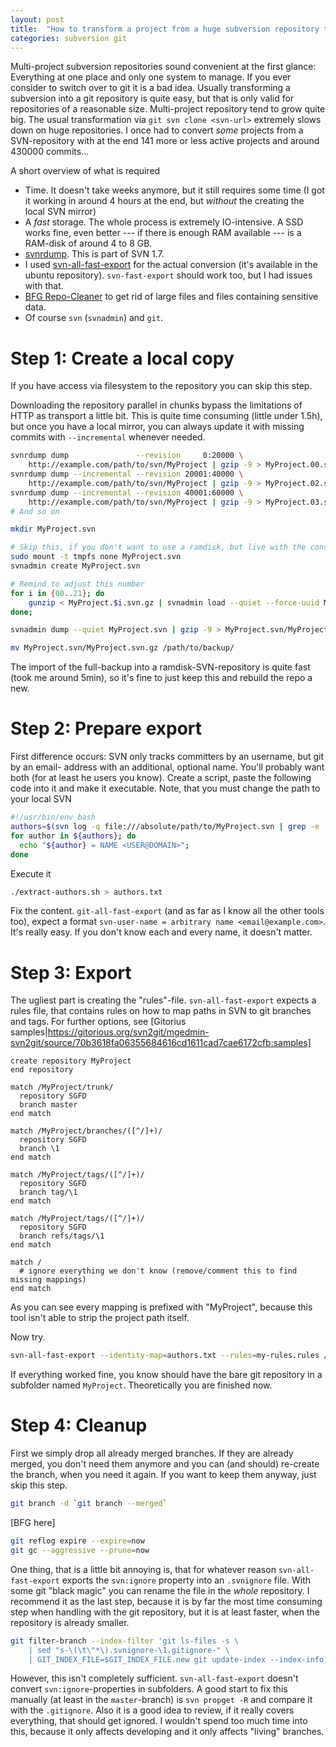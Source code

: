 ```yaml
---
layout: post
title:  "How to transform a project from a huge subversion repository to git"
categories: subversion git
---
```


Multi-project subversion repositories sound convenient at the first glance: Everything
at one place and only one system to manage. If you ever consider to switch over to git
it is a bad idea. Usually transforming a subversion into a git repository is quite easy,
but that is only valid for repositories of a reasonable size. Multi-project repository
tend to grow quite big. The usual transformation via `git svn clone <svn-url>` extremely
slows down on huge repositories. I once had to convert _some_ projects from a SVN-repository
with at the end 141 more or less active projects and around 430000 commits...

A short overview of what is required

* Time. It doesn't take weeks anymore, but it still requires some time (I got it working in
    around 4 hours at the end, but _without_ the creating the local SVN mirror)
* A _fast_ storage. The whole process is extremely IO-intensive. A SSD works fine, even better
    --- if there is enough RAM available --- is a RAM-disk of around 4 to 8 GB.
* [svnrdump](http://svnbook.red-bean.com/en/1.7/svn.ref.svnrdump.c.dump.html). This is part
    of SVN 1.7.
* I used [svn-all-fast-export](http://dev.man-online.org/man1/svn-all-fast-export/) for
    the actual conversion (it's available in the ubuntu repository). `svn-fast-export` should
    work too, but I had issues with that.
* [BFG Repo-Cleaner](http://rtyley.github.io/bfg-repo-cleaner/) to get rid of large files
    and files containing sensitive data.
* Of course `svn` (`svnadmin`) and `git`.


Step 1: Create a local copy
====
If you have access via filesystem to the repository you can skip this step.

Downloading the repository parallel in chunks bypass the limitations of HTTP as transport a little
bit. This is quite time consuming (little under 1.5h), but once you have a local mirror, you can
always update it with missing commits with `--incremental` whenever needed.

```bash
svnrdump dump               --revision     0:20000 \
    http://example.com/path/to/svn/MyProject | gzip -9 > MyProject.00.svn.gz
svnrdump dump --incremental --revision 20001:40000 \
    http://example.com/path/to/svn/MyProject | gzip -9 > MyProject.02.svn.gz
svnrdump dump --incremental --revision 40001:60000 \
    http://example.com/path/to/svn/MyProject | gzip -9 > MyProject.03.svn.gz
# And so on

mkdir MyProject.svn

# Skip this, if you don't want to use a ramdisk, but live with the consequences ...
sudo mount -t tmpfs none MyProject.svn
svnadmin create MyProject.svn

# Remind to adjust this number
for i in {00..21}; do
    gunzip < MyProject.$i.svn.gz | svnadmin load --quiet --force-uuid MyProject.svn;
done;

svnadmin dump --quiet MyProject.svn | gzip -9 > MyProject.svn/MyProject.svn.gz

mv MyProject.svn/MyProject.svn.gz /path/to/backup/
```

The import of the full-backup into a ramdisk-SVN-repository is quite fast (took me
around 5min), so it's fine to just keep this and rebuild the repo a new.


Step 2: Prepare export
===

First difference occurs: SVN only tracks committers by an username, but git by an email-
address with an additional, optional name. You'll probably want both (for at least he
users you know). Create a script, paste the following code into it and make it executable.
Note, that you must change the path to your local SVN

```bash
#!/usr/bin/env bash
authors=$(svn log -q file:///absolute/path/to/MyProject.svn | grep -e '^r' | awk 'BEGIN { FS = "|" } ; { print $2 }' | sort | uniq)
for author in ${authors}; do
  echo "${author} = NAME <USER@DOMAIN>";
done
```

Execute it

```bash
./extract-authors.sh > authors.txt
```

Fix the content. `git-all-fast-export` (and as far as I know all the other tools too), expect
a format `svn-user-name = arbitrary name <email@example.com>`. It's really easy. If you don't know
each and every name, it doesn't matter.

Step 3: Export
===

The ugliest part is creating the "rules"-file. `svn-all-fast-export` expects a rules file, that contains
rules on how to map paths in SVN to git branches and tags. For further options, see
[Gitorius samples|https://gitorious.org/svn2git/mgedmin-svn2git/source/70b3618fa06355684616cd1611cad7cae6172cfb:samples]

```
create repository MyProject
end repository

match /MyProject/trunk/
  repository SGFD
  branch master
end match

match /MyProject/branches/([^/]+)/
  repository SGFD
  branch \1
end match

match /MyProject/tags/([^/]+)/
  repository SGFD
  branch tag/\1
end match

match /MyProject/tags/([^/]+)/
  repository SGFD
  branch refs/tags/\1
end match

match /
  # ignore everything we don't know (remove/comment this to find missing mappings)
end match
```

As you can see every mapping is prefixed with "MyProject", because this tool isn't able
to strip the project path itself.

Now try.

```bash
svn-all-fast-export --identity-map=authors.txt --rules=my-rules.rules /path/to/local/svn
```

If everything worked fine, you know should have the bare git repository in a subfolder named
`MyProject`. Theoretically you are finished now.

Step 4: Cleanup
===
First we simply drop all already merged branches. If they are already merged, you don't need
them anymore and you can (and should) re-create the branch, when you need it again. If you
want to keep them anyway, just skip this step.

```bash
git branch -d `git branch --merged`
```



[BFG here]

```bash
git reflog expire --expire=now
git gc --aggressive --prune=now
```

One thing, that is a little bit annoying is, that for whatever reason `svn-all-fast-export` exports
the `svn:ignore` property into an `.svnignore` file. With some git "black magic" you can rename
the file in the _whole_ repository. I recommend it as the last step, because it is by far the most
time consuming step when handling with the git repository, but it is at least faster, when the
repository is already smaller.

```bash
git filter-branch --index-filter 'git ls-files -s \
    | sed "s-\(\t\"*\).svnignore-\1.gitignore-" \
    | GIT_INDEX_FILE=$GIT_INDEX_FILE.new git update-index --index-info && mv "$GIT_INDEX_FILE.new" "$GIT_INDEX_FILE"' HEAD
```

However, this isn't completely sufficient. `svn-all-fast-export` doesn't convert
`svn:ignore`-properties in subfolders. A good start to fix this manually (at least in the
`master`-branch) is `svn propget -R` and compare it with the `.gitignore`. Also it is
a good idea to review, if it really covers everything, that should get ignored. I wouldn't
spend too much time into this, because it only affects developing and it only affects
"living" branches.

